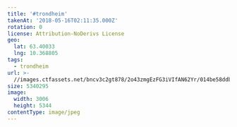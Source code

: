 ```yaml
---
title: '#trondheim'
takenAt: '2018-05-16T02:11:35.000Z'
rotation: 0
license: Attribution-NoDerivs License
geo:
  lat: 63.40033
  lng: 10.368805
tags:
  - trondheim
url: >-
  //images.ctfassets.net/bncv3c2gt878/2o43zmgEzFG3iVIfAN62Yr/014be58ddbf8c62b9e36720ea8387204/trondheim_27304150587_o
size: 5340295
image:
  width: 3006
  height: 5344
contentType: image/jpeg
---
```


